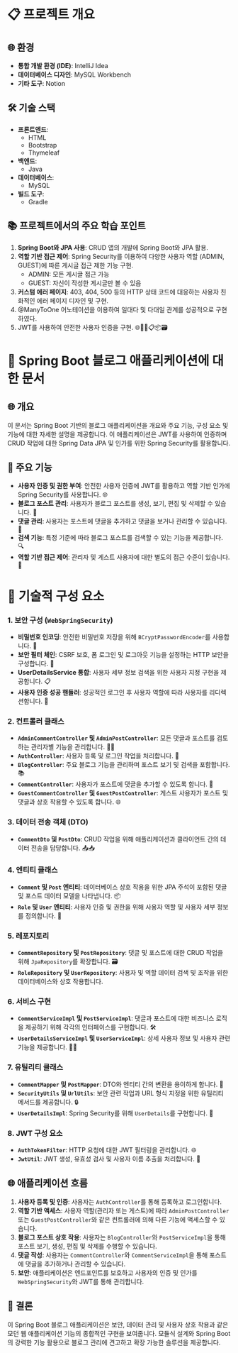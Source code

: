 # 📋 프로젝트 개요

## 🌐 환경
- **통합 개발 환경 (IDE)**: IntelliJ Idea
- **데이터베이스 디자인**: MySQL Workbench
- **기타 도구**: Notion

## 🛠️ 기술 스택
- **프론트엔드**:
    - HTML
    - Bootstrap
    - Thymeleaf
- **백엔드**:
    - Java
- **데이터베이스**:
    - MySQL
- **빌드 도구**:
    - Gradle


## 📚 프로젝트에서의 주요 학습 포인트
1. **Spring Boot와 JPA 사용**: CRUD 앱의 개발에 Spring Boot와 JPA 활용.
2. **역할 기반 접근 제어**: Spring Security를 이용하여 다양한 사용자 역할 (ADMIN, GUEST)에 따른 게시글 접근 제한 기능 구현.
    - ADMIN: 모든 게시글 접근 가능
    - GUEST: 자신이 작성한 게시글만 볼 수 있음
3. **커스텀 에러 페이지**: 403, 404, 500 등의 HTTP 상태 코드에 대응하는 사용자 친화적인 에러 페이지 디자인 및 구현.
4. @ManyToOne 어노테이션을 이용하여 일대다 및 다대일 관계를 성공적으로 구현하였다.
5. JWT를 사용하여 안전한 사용자 인증을 구현. 🌐🔐🚧📋📦🗃️

# 📝 Spring Boot 블로그 애플리케이션에 대한 문서

## 🌐 개요
이 문서는 Spring Boot 기반의 블로그 애플리케이션을 개요와 주요 기능, 구성 요소 및 기능에 대한 자세한 설명을 제공합니다. 이 애플리케이션은 JWT를 사용하여 인증하며 CRUD 작업에 대한 Spring Data JPA 및 인가를 위한 Spring Security를 활용합니다.

## 📝 주요 기능
- **사용자 인증 및 권한 부여**: 안전한 사용자 인증에 JWT를 활용하고 역할 기반 인가에 Spring Security를 사용합니다. 🌐
- **블로그 포스트 관리**: 사용자가 블로그 포스트를 생성, 보기, 편집 및 삭제할 수 있습니다. 📝
- **댓글 관리**: 사용자는 포스트에 댓글을 추가하고 댓글을 보거나 관리할 수 있습니다. 💬
- **검색 기능**: 특정 기준에 따라 블로그 포스트를 검색할 수 있는 기능을 제공합니다. 🔍
- **역할 기반 접근 제어**: 관리자 및 게스트 사용자에 대한 별도의 접근 수준이 있습니다. 👤

# 🚀 기술적 구성 요소

###  1. 보안 구성 (`WebSpringSecurity`)
- **비밀번호 인코딩**: 안전한 비밀번호 저장을 위해 `BCryptPasswordEncoder`를 사용합니다. 🔐
- **보안 필터 체인**: CSRF 보호, 폼 로그인 및 로그아웃 기능을 설정하는 HTTP 보안을 구성합니다. 🚧
- **UserDetailsService 통합**: 사용자 세부 정보 검색을 위한 사용자 지정 구현을 제공합니다. 📋
- **사용자 인증 성공 핸들러**: 성공적인 로그인 후 사용자 역할에 따라 사용자를 리디렉션합니다. 🚀

###  2. 컨트롤러 클래스
- **`AdminCommentController` 및 `AdminPostController`**: 모든 댓글과 포스트를 검토하는 관리자별 기능을 관리합니다. 🕵️‍♂️
- **`AuthController`**: 사용자 등록 및 로그인 작업을 처리합니다. 🤝
- **`BlogController`**: 주요 블로그 기능을 관리하며 포스트 보기 및 검색을 포함합니다. 📚
- **`CommentController`**: 사용자가 포스트에 댓글을 추가할 수 있도록 합니다. 💬
- **`GuestCommentController` 및 `GuestPostController`**: 게스트 사용자가 포스트 및 댓글과 상호 작용할 수 있도록 합니다. 🌐

###  3. 데이터 전송 객체 (DTO)
- **`CommentDto` 및 `PostDto`**: CRUD 작업을 위해 애플리케이션과 클라이언트 간의 데이터 전송을 담당합니다. 📤📥

###  4. 엔티티 클래스
- **`Comment` 및 `Post` 엔티티**: 데이터베이스 상호 작용을 위한 JPA 주석이 포함된 댓글 및 포스트 데이터 모델을 나타냅니다. 📦
- **`Role` 및 `User` 엔티티**: 사용자 인증 및 권한을 위해 사용자 역할 및 사용자 세부 정보를 정의합니다. 👤

###  5. 레포지토리
- **`CommentRepository` 및 `PostRepository`**: 댓글 및 포스트에 대한 CRUD 작업을 위해 `JpaRepository`를 확장합니다. 🗃️
- **`RoleRepository` 및 `UserRepository`**: 사용자 및 역할 데이터 검색 및 조작을 위한 데이터베이스와 상호 작용합니다.

### 6. 서비스 구현
- **`CommentServiceImpl` 및 `PostServiceImpl`**: 댓글과 포스트에 대한 비즈니스 로직을 제공하기 위해 각각의 인터페이스를 구현합니다. 🛠️
- **`UserDetailsServiceImpl` 및 `UserServiceImpl`**: 상세 사용자 정보 및 사용자 관련 기능을 제공합니다. 🧑‍💻

### 7. 유틸리티 클래스
- **`CommentMapper` 및 `PostMapper`**: DTO와 엔티티 간의 변환을 용이하게 합니다. 🔄
- **`SecurityUtils` 및 `UrlUtils`**: 보안 관련 작업과 URL 형식 지정을 위한 유틸리티 메서드를 제공합니다. 🔒
- **`UserDetailsImpl`**: Spring Security를 위해 `UserDetails`를 구현합니다. 🤖

### 8. JWT 구성 요소
- **`AuthTokenFilter`**: HTTP 요청에 대한 JWT 필터링을 관리합니다. 🌐
- **`JwtUtil`**: JWT 생성, 유효성 검사 및 사용자 이름 추출을 처리합니다. 🎫

## 🌐 애플리케이션 흐름
1. **사용자 등록 및 인증**: 사용자는 `AuthController`를 통해 등록하고 로그인합니다.
2. **역할 기반 액세스**: 사용자 역할(관리자 또는 게스트)에 따라 `AdminPostController` 또는 `GuestPostController`와 같은 컨트롤러에 의해 다른 기능에 액세스할 수 있습니다.
3. **블로그 포스트 상호 작용**: 사용자는 `BlogController`와 `PostServiceImpl`을 통해 포스트 보기, 생성, 편집 및 삭제를 수행할 수 있습니다.
4. **댓글 작성**: 사용자는 `CommentController`와 `CommentServiceImpl`을 통해 포스트에 댓글을 추가하거나 관리할 수 있습니다.
5. **보안**: 애플리케이션은 엔드포인트를 보호하고 사용자의 인증 및 인가를 `WebSpringSecurity`와 JWT를 통해 관리합니다.

## 📝 결론
이 Spring Boot 블로그 애플리케이션은 보안, 데이터 관리 및 사용자 상호 작용과 같은 모던 웹 애플리케이션 기능의 종합적인 구현을 보여줍니다. 모듈식 설계와 Spring Boot의 강력한 기능 활용으로 블로그 관리에 견고하고 확장 가능한 솔루션을 제공합니다.

